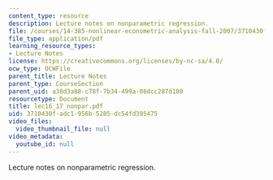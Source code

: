 ```yaml
---
content_type: resource
description: Lecture notes on nonparametric regression.
file: /courses/14-385-nonlinear-econometric-analysis-fall-2007/3710430fadc1956b5285dc54fd395475_lec16_17_nonpar.pdf
file_type: application/pdf
learning_resource_types:
- Lecture Notes
license: https://creativecommons.org/licenses/by-nc-sa/4.0/
ocw_type: OCWFile
parent_title: Lecture Notes
parent_type: CourseSection
parent_uid: a38d3a88-c78f-7b34-499a-08dcc287d180
resourcetype: Document
title: lec16_17_nonpar.pdf
uid: 3710430f-adc1-956b-5285-dc54fd395475
video_files:
  video_thumbnail_file: null
video_metadata:
  youtube_id: null
---
```

Lecture notes on nonparametric regression.